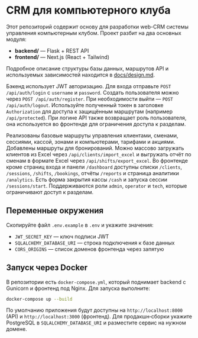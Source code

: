 # CRM для компьютерного клуба

Этот репозиторий содержит основу для разработки web-CRM системы управления
компьютерным клубом. Проект разбит на два основных модуля:

- **backend/** — Flask + REST API
- **frontend/** — Next.js (React + Tailwind)

Подробное описание структуры базы данных, маршрутов API и используемых
зависимостей находится в [docs/design.md](docs/design.md).

Бэкенд использует JWT авторизацию. Для входа отправьте `POST /api/auth/login`
с `username` и `password`. Создать пользователя можно через
`POST /api/auth/register`. При необходимости выйти — `POST /api/auth/logout`.
Используйте полученный токен в заголовке `Authorization` для доступа к
защищённым маршрутам (например `/api/protected`). При логине API также
возвращает роль пользователя, она
используется во фронтенде для ограничения доступа к разделам.

Реализованы базовые маршруты управления клиентами, сменами, сессиями,
кассой, зонами и компьютерами, тарифами и акциями. Добавлены маршруты
для бронирований.
Можно массово загружать клиентов из Excel через `/api/clients/import_excel` и
выгружать отчёт по сменам в формате Excel через `/api/shifts/export_excel`.
Во фронтенде кроме страниц входа и панели `/dashboard` доступны списки
`/clients`, `/sessions`, `/shifts`, `/bookings`, отчёты `/reports` и
страница аналитики `/analytics`. Есть форма закрытия кассы `/cash` и
запуска сессии `/sessions/start`.
Поддерживаются роли `admin`, `operator` и `tech`, которые ограничивают
доступ к разделам.

## Переменные окружения

Скопируйте файл `.env.example` в `.env` и укажите значения:

- `JWT_SECRET_KEY` — ключ подписи JWT
- `SQLALCHEMY_DATABASE_URI` — строка подключения к базе данных
- `CORS_ORIGINS` — список доменов фронтенда через запятую

## Запуск через Docker

В репозитории есть `docker-compose.yml`, который поднимает backend с
Gunicorn и фронтенд под Nginx. Для запуска выполните:

```bash
docker-compose up --build
```

По умолчанию приложения будут доступны на
`http://localhost:8000` (API) и `http://localhost:3000` (фронтенд).
Для продакшн‑сборки укажите PostgreSQL в `SQLALCHEMY_DATABASE_URI` и
разместите сервис на нужном домене.
